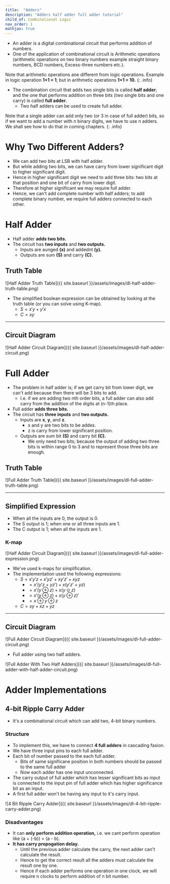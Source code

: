 ```yaml
---
title:  "Adders"
description: "Adders half adder full adder tutorial"
child_of: Combinational Logic
nav_order: 1
mathjax: true
---
```


- An adder is a digital combinational circuit that performs addition of numbers.
- One of the application of combinational circuit is Arithmetic operations (arithmetic operations on two binary numbers example straight binary numbers, BCD numbers, Excess-three numbers etc.).

Note that arithmetic operations ane different from logic operations. Example in logic operation **1+1 = 1**; but in arithmetic operations **1+1 = 10.**
{: .info}

- The combination circuit that adds two single bits is called **half adder**; and the one that performs addition on three bits (two single bits and one carry) is called **full adder**.
    - Two half adders can be used to create full adder.

Note that a single adder can add only two (or 3 in case of full adder) bits, so if we want to add a number with *n* binary digits, we have to use n adders. <br>We shall see how to do that in coming chapters.
{: .info}

# Why Two Different Adders?

- We can add two bits at LSB with half adder.
- But while adding two bits, we can have carry from lower significant digit to higher significant digit.
- Hence in higher significant digit we need to add three bits: two bits at that position and one bit of carry from lower digit.
- Therefore at higher significant we may require full adder.
- Hence, we can't add complete number with half adders; to add complete binary number, we require full adders connected to each other.

# Half Adder

- Half adder **adds two bits.**
- The circuit has **two inputs** and **two outputs.**
    - Inputs are aunged **(x)** and addednt **(y).**
    - Outputs are sum **(S)** and carry **(C).**

## Truth Table

![Half Adder Truth Table]({{ site.baseurl }}/assets/images/dl-half-adder-truth-table.png)

- The simplified boolean expression can be obtained by looking at the truth table (or you can solve using K-map).
    - $S = x'y + y'x$
    - $C = xy$

***

## Circuit Diagram

![Half Adder Circuit Diagram]({{ site.baseurl }}/assets/images/dl-half-adder-circuit.png)

# Full Adder

- The problem in half adder is; if we get carry bit from lower digit, we can't add because then there will be 3 bits to add.
    - I.e. if we are adding two nth order bits, a full adder can also add carry from the addition of the digits at (n-1)th place.
- Full adder **adds three bits.**
- The circuit has **three inputs** and **two outputs.**
    - Inputs are **x**, **y**, and **z**.
        - x and y are two bits to be addes.
        - z is carry from lower significant position.
    - Outputs are sum bit **(S)** and carry bit **(C).**
        - We only need two bits; because the output of adding two three bits is within range 0 to 3 and to represent those three bits are enough.

## Truth Table

![Full Adder Truth Table]({{ site.baseurl }}/assets/images/dl-full-adder-truth-table.png)

***

## Simplified Expression

- When all the inputs are 0, the output is 0.
- The S output is 1; when one or all three inputs are 1.
- The C output is 1; when all the inputs are 1.

### K-map

![Half Adder Circuit Diagram]({{ site.baseurl }}/assets/images/dl-full-adder-expression.png)

- We've used k-maps for simplification.
- The implementation used the following expressions:
    - $S = x'y'z + x'yz' + xy'z' + xyz$
        - $= x'(y'z + yz') + x(y'z' + yz)$
        - $= x'(y ⊕ z) + x(y ⊙ z)$
        - $= x'(y ⊕ z) + x(y ⊕ z)'$
        - $= x ⊕ y ⊕ z$
    - $C = xy + xz + yz$

***

## Circuit Diagram

![Full Adder Circuit Diagram]({{ site.baseurl }}/assets/images/dl-full-adder-circuit.png)

- Full adder using two half adders.

![Full Adder With Two Half Adders]({{ site.baseurl }}/assets/images/dl-full-adder-with-half-adder-circuit.png)

# Adder Implementations

## 4-bit Ripple Carry Adder

- It's a combinational circuit which can add two, 4-bit binary numbers.

### Structure

- To implement this, we have to connect **4 full adders** in cascading fasion. 
- We have three input pins to each full adder.
- Each bit of number passed to the each full adder.
    - Bits of same significane position in both numbers should be passed to the same full adder
    - Now each adder has one input unconnected.
- The carry output of full adder which has lesser significant bits as input is connected to the input pin of full adder which has higher significance bit as an input.
- A first full adder won't be having any input to it's carry input.

![4 Bit Ripple Carry Adder]({{ site.baseurl }}/assets/images/dl-4-bit-ripple-carry-adder.png)

### Disadvantages

- It can **only perform addition operation,** i.e. we cant perform operation like (a + (-b)) = (a - b).
- **It has carry propogation delay.**
    - Until the previous adder calculate the carry, the next adder can't calculate the result.
    - Hence to get the correct result all the adders must calculate the result one by one.
    - Hence if each adder performs one operation in one clock, we will require n clocks to perform addition of n bit number.